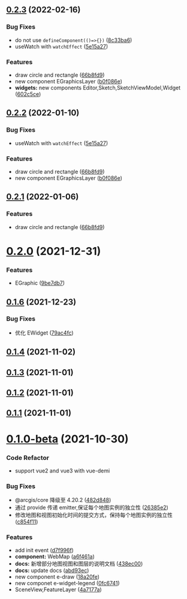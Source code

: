 ## [0.2.3](https://github.com/SoulLyoko/vue-arcgis-api/compare/v0.2.0...v0.2.3) (2022-02-16)


### Bug Fixes

* do not use `defineComponent(()=>{})` ([8c33ba6](https://github.com/SoulLyoko/vue-arcgis-api/commit/8c33ba66b8638f5d852bed47cd38457866e9df4d))
* useWatch with `watchEffect` ([5e15a27](https://github.com/SoulLyoko/vue-arcgis-api/commit/5e15a27447957409c304d3e802ba6280f1e7fd6f))


### Features

* draw circle and rectangle ([66b8fd9](https://github.com/SoulLyoko/vue-arcgis-api/commit/66b8fd964e6ddc54a54631da3de0e48b689a0cd9))
* new component EGraphicsLayer ([b0f086e](https://github.com/SoulLyoko/vue-arcgis-api/commit/b0f086ed1a19743173e7af63142b2df902d004ef))
* **widgets:** new components Editor,Sketch,SketchViewModel,Widget ([602c5ce](https://github.com/SoulLyoko/vue-arcgis-api/commit/602c5ce255b4d0dbff69d72a024bbefcf205c537))



## [0.2.2](https://github.com/SoulLyoko/vue-arcgis-api/compare/v0.2.0...v0.2.2) (2022-01-10)


### Bug Fixes

* useWatch with `watchEffect` ([5e15a27](https://github.com/SoulLyoko/vue-arcgis-api/commit/5e15a27447957409c304d3e802ba6280f1e7fd6f))


### Features

* draw circle and rectangle ([66b8fd9](https://github.com/SoulLyoko/vue-arcgis-api/commit/66b8fd964e6ddc54a54631da3de0e48b689a0cd9))
* new component EGraphicsLayer ([b0f086e](https://github.com/SoulLyoko/vue-arcgis-api/commit/b0f086ed1a19743173e7af63142b2df902d004ef))



## [0.2.1](https://github.com/SoulLyoko/vue-arcgis-api/compare/v0.2.0...v0.2.1) (2022-01-06)


### Features

* draw circle and rectangle ([66b8fd9](https://github.com/SoulLyoko/vue-arcgis-api/commit/66b8fd964e6ddc54a54631da3de0e48b689a0cd9))



# [0.2.0](https://github.com/SoulLyoko/vue-arcgis-api/compare/v0.1.6...v0.2.0) (2021-12-31)

### Features

- EGraphic ([9be7db7](https://github.com/SoulLyoko/vue-arcgis-api/commit/9be7db7e06bb146b5553822bf4a4d5a4dbb85b62))

## [0.1.6](https://github.com/SoulLyoko/vue-arcgis-api/compare/v0.1.4...v0.1.6) (2021-12-23)

### Bug Fixes

- 优化 EWidget ([79ac4fc](https://github.com/SoulLyoko/vue-arcgis-api/commit/79ac4fc46cb9960b2f72f7f63e3b95ca7a000cb0))

## [0.1.4](https://github.com/SoulLyoko/vue-arcgis-api/compare/v0.1.3...v0.1.4) (2021-11-02)

## [0.1.3](https://github.com/SoulLyoko/vue-arcgis-api/compare/v0.1.2...v0.1.3) (2021-11-01)

## [0.1.2](https://github.com/SoulLyoko/vue-arcgis-api/compare/v0.1.1...v0.1.2) (2021-11-01)

## [0.1.1](https://github.com/SoulLyoko/vue-arcgis-api/compare/v0.1.0-beta...v0.1.1) (2021-11-01)

# [0.1.0-beta](https://github.com/SoulLyoko/vue-arcgis-api/compare/4a7177afef4167318d77560efe015990c5074e34...v0.1.0-beta) (2021-10-30)

### Code Refactor
- support vue2 and vue3 with vue-demi

### Bug Fixes

- @arcgis/core 降级至 4.20.2 ([482d848](https://github.com/SoulLyoko/vue-arcgis-api/commit/482d848a2ce7028554ea87ca5c67a4d9813cc12f))
- 通过 provide 传递 emitter,保证每个地图实例的独立性 ([26385e2](https://github.com/SoulLyoko/vue-arcgis-api/commit/26385e25951fa3d24436b6c7fac6a3a6e8e4616e))
- 修改地图和视图初始化时间的提交方式，保持每个地图实例的独立性 ([c854f11](https://github.com/SoulLyoko/vue-arcgis-api/commit/c854f11675ceeeaa6642680973800e6641b9b0c2))

### Features

- add init event ([d7f996f](https://github.com/SoulLyoko/vue-arcgis-api/commit/d7f996fb5e873d6813a0fcb9b546af8031eb9181))
- **component:** WebMap ([a6f461a](https://github.com/SoulLyoko/vue-arcgis-api/commit/a6f461a29457efbf4e109b6da7d388982ce6afb5))
- **docs:** 新增部分地图视图和图层的说明文档 ([438ec00](https://github.com/SoulLyoko/vue-arcgis-api/commit/438ec00d64f548ff0469c1d09143928ef03b39df))
- **docs:** update docs ([abd93ec](https://github.com/SoulLyoko/vue-arcgis-api/commit/abd93ecea6c66bdb8ba0568ebd58ef8d95d65ec7))
- new component e-draw ([18a20fe](https://github.com/SoulLyoko/vue-arcgis-api/commit/18a20fe2555044a385e05dc589103eb31a5a17fc))
- new componet e-widget-legend ([0fc6741](https://github.com/SoulLyoko/vue-arcgis-api/commit/0fc67416bda9f36cc2e0b188000cffd2a206f890))
- SceneView,FeatureLayer ([4a7177a](https://github.com/SoulLyoko/vue-arcgis-api/commit/4a7177afef4167318d77560efe015990c5074e34))
